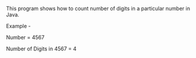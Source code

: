 This program shows how to count number of digits in a particular number in Java.

Example - 

Number = 4567

Number of Digits in 4567 = 4
